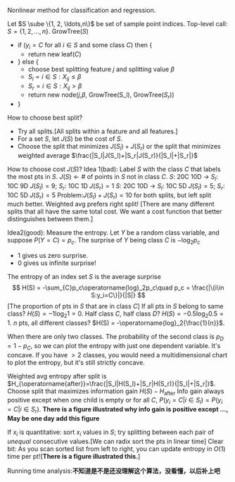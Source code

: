 Nonlinear method for classification and regression.

Let $S \sube \{1, 2, \ldots,n\}$ be set of sample point indices.
Top-level call: $S = \{1, 2, \ldots, n\}$.
GrowTree($S$)
-  if ($y_i = C$ for all $i \in S$ and some class $C$) then {
   -  return new leaf($C$)
-  } else {
   -  choose best splitting feature $j$ and splitting value $\beta$
   -  $S_l = {i\in S:X_{ij}\leq\beta}$
   -  $S_r = {i\in S:X_{ij}>\beta}$
   -  return new node($j$,$\beta$, GrowTree(S_l), GrowTree($S_r$))
- }

How to choose best split?
- Try all splits.[All splits within a feature and all features.]
- For a set $S$, let $J(S)$ be the cost of $S$.
- Choose the split that minimizes $J(S_l) + J(S_r)$ or the split that minimizes weighted average $\frac{|S_l|J(S_l)+|S_r|J(S_r)}{|S_l|+|S_r|}$

How to choose cost $J(S)$?
Idea 1(bad): Label $S$ with the class $C$ that labels the most pts in $S$.
$J(S) \leftarrow \#$ of points in $S$ not in class $C$.
$S$: 20C 10D $\rightarrow$ $S_l$: 10C 9D $J(S_l)=9$;  $S_r$: 10C 1D $J(S_r)=1$
$S$: 20C 10D $\rightarrow$ $S_l$: 10C 5D $J(S_l)=5$;  $S_r$: 10C 5D $J(S_r)=5$
Problem:$J(S_l) + J(S_r) = 10$ for both splits, but left split much better. Weighted avg prefers right split!
[There are many different splits that all have the same total cost. We want a cost function that better distinguishes between them.]

Idea2(good): Measure the entropy.
Let $Y$ be a random class variable, and suppose $P(Y=C)=p_c$.
The surprise of $Y$ being class $C$ is $-\operatorname{log}_2p_c$
* 1 gives us zero surprise.
* 0 gives us infinite surprise!
  
The entropy of an index set $S$ is the average surprise
$$
H(S) = -\sum_{C}p_c\operatorname{log}_2p_c\quad p_c = \frac{|\{i\in S:y_i=C\}|}{|S|}
$$
[The proportion of pts in $S$ that are in class $C$]
If all pts in $S$ belong to same class? $H(S) = -1\operatorname{log}_2 1 =0$.
Half class $C$, half class $D$? $H(S) = -0.5\operatorname{log}_2{0.5}=1$.
$n$ pts, all different classes? $H(S) = -\operatorname{log}_2{\frac{1}{n}}$.

When there are only two classes. The probability of the second class is $p_D=1-p_C$, so we can plot the entropy with just one dependent variable. It's concave. If you have $> 2$ classes, you would need a multidimensional chart to plot the entropy, but it's still strictly concave.

Weighted avg entropy after split is $H_{\operatorname{after}}=\frac{|S_l|H(S_l)+|S_r|H(S_r)}{|S_l|+|S_r|}$. 
Choose split that maximizes information gain $H(S)-H_{\operatorname{after}}$
Info gain always positive except when one child is empty or for all $C$, $P(y_i=C|i\in S_l)=P(y_i=C|i\in S_r)$.
**There is a figure illustrated why info gain is positive except ..., May be one day add this figure**

If $x_i$ is quantitative: sort $x_i$ values in $S$; try splitting between each pair of *unequal* consecutive values.[We can radix sort the pts in linear time]
Clear bit: As you scan sorted list from left to right, you can update entropy in $O(1)$ time per pt![**There is a figure illustrated this.**]

Running time analysis:**不知道是不是还没理解这个算法，没看懂，以后补上吧**
